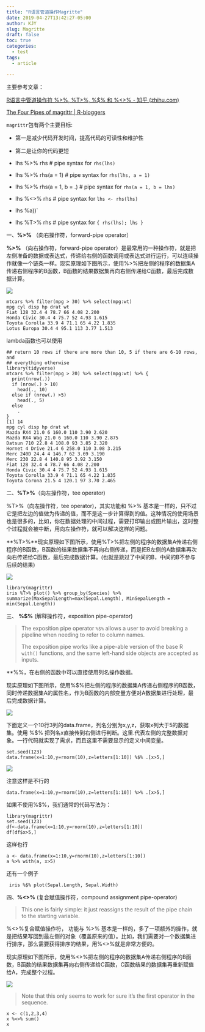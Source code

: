 ```yaml
---
title: "R语言管道操作Magritte"
date: 2019-04-27T13:42:27-05:00
author: KJY
slug: Magritte
draft: false
toc: true
categories:
  - test
tags:
  - article

---
```




主要参考文章：

[R语言中管道操作符 %>%, %T>%, %$% 和 %<>% - 知乎 (zhihu.com)](https://zhuanlan.zhihu.com/p/339107871)

[The Four Pipes of magrittr | R-bloggers](https://www.r-bloggers.com/2021/09/the-four-pipes-of-magrittr/)

`magrittr`包有两个主要目标:

- 第一是减少代码开发时间，提高代码的可读性和维护性
- 第二是让你的代码更短

- lhs %>% rhs # pipe syntax for `rhs(lhs)`
- lhs %>% rhs(a = 1) # pipe syntax for `rhs(lhs, a = 1)`
- lhs %>% rhs(a = 1, b = .) # pipe syntax for `rhs(a = 1, b = lhs)`
- lhs %<>% rhs # pipe syntax for `lhs <- rhs(lhs)`
- lhs %$% rhs(a) # pipe syntax for `with(lhs, rhs(lhs$a))`
- lhs %T>% rhs # pipe syntax for `{ rhs(lhs); lhs }`

一、**%>%** （向右操作符，forward-pipe operator）

**%>%** （向右操作符，forward-pipe operator）是最常用的一种操作符，就是把左侧准备的数据或表达式，传递给右侧的函数调用或表达式进行运行，可以连续操作就像一个链条一样。现实原理如下图所示，使用%>%把左侧的程序的数据集A传递右侧程序的B函数，B函数的结果数据集再向右侧传递给C函数，最后完成数据计算。

![](https://pic3.zhimg.com/v2-d9336bd3046ca1cf069d6665ff826bea_b.jpg)

```
mtcars %>% filter(mpg > 30) %>% select(mpg:wt)
mpg cyl disp hp drat wt
Fiat 128 32.4 4 78.7 66 4.08 2.200
Honda Civic 30.4 4 75.7 52 4.93 1.615
Toyota Corolla 33.9 4 71.1 65 4.22 1.835
Lotus Europa 30.4 4 95.1 113 3.77 1.513
```

lambda函数也可以使用

```
## return 10 rows if there are more than 10, 5 if there are 6-10 rows, and
## everything otherwise
library(tidyverse)
mtcars %>% filter(mpg > 20) %>% select(mpg:wt) %>% {
  print(nrow(.))
  if (nrow(.) > 10)
    head(., 10)
  else if (nrow(.) >5)
    head(., 5)
  else
    .
}
[1] 14
mpg cyl disp hp drat wt
Mazda RX4 21.0 6 160.0 110 3.90 2.620
Mazda RX4 Wag 21.0 6 160.0 110 3.90 2.875
Datsun 710 22.8 4 108.0 93 3.85 2.320
Hornet 4 Drive 21.4 6 258.0 110 3.08 3.215
Merc 240D 24.4 4 146.7 62 3.69 3.190
Merc 230 22.8 4 140.8 95 3.92 3.150
Fiat 128 32.4 4 78.7 66 4.08 2.200
Honda Civic 30.4 4 75.7 52 4.93 1.615
Toyota Corolla 33.9 4 71.1 65 4.22 1.835
Toyota Corona 21.5 4 120.1 97 3.70 2.465
```

二、**%T>%**（向左操作符，tee operator)

%T>%（向左操作符，tee operator)，其实功能和 %>% 基本是一样的，只不过它是把左边的值做为传递的值，而不是这一步计算得到的值。这种情况的使用场景也是很多的，比如，你在数据处理的中间过程，需要打印输出或图片输出，这时整个过程就会被中断，用向左操作符，就可以解决这样的问题。

**%T>%**现实原理如下图所示，使用%T>%把左侧的程序的数据集A传递右侧程序的B函数，B函数的结果数据集不再向右侧传递，而是把B左侧的A数据集再次向右传递给C函数，最后完成数据计算。(也就是跳过了中间的B，中间的B不参与后续的结果)

![](https://pic4.zhimg.com/v2-51b0a15a9758bfdd145edfc398aaacc7_b.jpg)

```
library(magrittr)
iris %T>% plot() %>% group_by(Species) %>% summarize(MaxSepalLength=max(Sepal.Length), MinSepalLength = min(Sepal.Length))
```

三、 **%$%** (解释操作符，exposition pipe-operator)

> The exposition pipe operator `%$%` allows a user to avoid breaking a pipeline when needing to refer to column names.
>
> The exposition pipe works like a pipe-able version of the base R `with()` functions, and the same left-hand side objects are accepted as inputs.

**%$%** 的作用是把左侧数据的属性名传给右侧，让右侧的调用函数直接通过名字，就可以获取左侧的数据。比如，我们获得一个data.frame类型的数据集，通过使用 %$%，在右侧的函数中可以直接使用列名操作数据。

现实原理如下图所示，使用%$%把左侧的程序的数据集A传递右侧程序的B函数，同时传递数据集A的属性名，作为B函数的内部变量方便对A数据集进行处理，最后完成数据计算。

![](https://pic3.zhimg.com/v2-19f9040c3fc128de05b2d89bf2cb2f6e_b.jpg)

下面定义一个10行3列的data.frame，列名分别为x,y,z，获取x列大于5的数据集。使用 %$% 把列名x直接传到右侧进行判断。这里.代表左侧的完整数据对象。一行代码就实现了需求，而且这里不需要显示的定义中间变量。

```
set.seed(123)
data.frame(x=1:10,y=rnorm(10),z=letters[1:10]) %$% .[x>5,]
```

![](https://pic4.zhimg.com/v2-9d92388178b30b1af22b993c756377b3_b.jpg)

注意这样是不行的

```
data.frame(x=1:10,y=rnorm(10),z=letters[1:10]) %>% .[x>5,]
```

如果不使用%$%，我们通常的代码写法为：

```
library(magrittr)
set.seed(123)
df<-data.frame(x=1:10,y=rnorm(10),z=letters[1:10])
df[df$x>5,]
```

这样也行

```
a <- data.frame(x=1:10,y=rnorm(10),z=letters[1:10]) 
a %>% with(a, x>5)
```

还有一个例子

```
 iris %$% plot(Sepal.Length, Sepal.Width)
```

四、**%<>%** (复合赋值操作符，compound assignment pipe-operator)

> This one is fairly simple: it just reassigns the result of the pipe chain to the starting variable.

%<>%复合赋值操作符， 功能与 %>% 基本是一样的，多了一项额外的操作，就是把结果写回到最左侧的对象（覆盖原来的值）。比如，我们需要对一个数据集进行排序，那么需要获得排序的结果，用%<>%就是非常方便的。

现实原理如下图所示，使用%<>%把左侧的程序的数据集A传递右侧程序的B函数，B函数的结果数据集再向右侧传递给C函数，C函数结果的数据集再重新赋值给A，完成整个过程。

![](https://pic2.zhimg.com/v2-b486611d54e825720a868679436f2831_b.jpg)

>  Note that this only seems to work for sure it’s the first operator in the sequence.

```
x <- c(1,2,3,4)
x %<>% sum()
x
```

